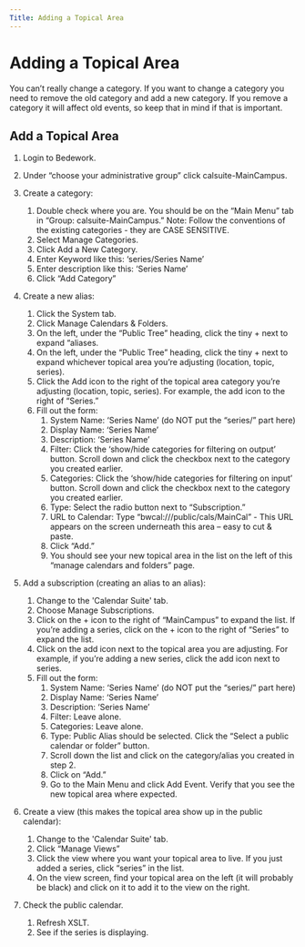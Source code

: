 ```yaml
---
Title: Adding a Topical Area
---
```


# Adding a Topical Area

You can’t really change a category. If you want to change a category you need to remove the old category and add a new category. If you remove a category it will affect old events, so keep that in mind if that is important.

## Add a Topical Area

1. Login to Bedework.

1. Under “choose your administrative group” click calsuite-MainCampus.

1. Create a category:
   1. Double check where you are. You should be on the “Main Menu” tab in “Group: calsuite-MainCampus.” Note: Follow the conventions of the existing categories - they are CASE SENSITIVE.
   1. Select Manage Categories.
   1. Click Add a New Category.
   1. Enter Keyword like this:  ‘series/Series Name’
   1. Enter description like this: ‘Series Name’
   1. Click “Add Category”

1. Create a new alias:
   1. Click the System tab.
   1. Click Manage Calendars & Folders.
   1. On the left, under the “Public Tree” heading, click the tiny + next to expand “aliases.
   1. On the left, under the “Public Tree” heading, click the tiny + next to expand whichever topical area you’re adjusting (location, topic, series).
   1. Click the Add icon to the right of the topical area category you’re adjusting (location, topic, series). For example, the add icon to the right of “Series.”
   1. Fill out the form:
      1. System Name: ‘Series Name’ (do NOT put the “series/” part here)
      1. Display Name: ‘Series Name’
      1. Description: ‘Series Name’
      1. Filter: Click the ‘show/hide categories for filtering on output’ button. Scroll down and click the checkbox next to the category you created earlier.
      1. Categories: Click the ‘show/hide categories for filtering on input’ button. Scroll down and click the checkbox next to the category you created earlier.
      1. Type: Select the radio button next to “Subscription.”
      1. URL to Calendar: Type “bwcal:///public/cals/MainCal” - This URL appears on the screen underneath this area – easy to cut & paste.
      1. Click “Add.”
      1. You should see your new topical area in the list on the left of this “manage calendars and folders” page.

1. Add a subscription (creating an alias to an alias):
   1. Change to the 'Calendar Suite' tab.
   1. Choose Manage Subscriptions.
   1. Click on the + icon to the right of “MainCampus” to expand the list. If you’re adding a series, click on the + icon to the right of “Series” to expand the list.
   1. Click on the add icon next to the topical area you are adjusting. For example, if you’re adding a new series, click the add icon next to series.
   1. Fill out the form:
      1. System Name: ‘Series Name’ (do NOT put the “series/” part here)
      1. Display Name: ‘Series Name’
      1. Description: ‘Series Name’
      1. Filter: Leave alone.
      1. Categories: Leave alone.
      1. Type: Public Alias should be selected. Click the “Select a public calendar or folder” button.
      1. Scroll down the list and click on the category/alias you created in step 2.
      1. Click on “Add.”
      1. Go to the Main Menu and click Add Event. Verify that you see the new topical area where expected.

1. Create a view (this makes the topical area show up in the public calendar):
   1. Change to the 'Calendar Suite' tab.
   1. Click “Manage Views”
   1. Click the view where you want your topical area to live. If you just added a series, click “series” in the list.
   1. On the view screen, find your topical area on the left (it will probably be black) and click on it to add it to the view on the right.

1. Check the public calendar.
   1. Refresh XSLT.
   1. See if the series is displaying.
